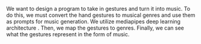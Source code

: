   We want to design a program to take in gestures and turn it into music. To do
 this, we must convert the hand gestures to musical genres and use them as
 prompts for music generation. We utilize mediapipes deep learning architecture
 . Then, we map the gestures to genres. Finally, we can see what the gestures
 represent in the form of music.

